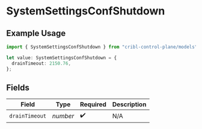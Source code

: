 # SystemSettingsConfShutdown

## Example Usage

```typescript
import { SystemSettingsConfShutdown } from "cribl-control-plane/models";

let value: SystemSettingsConfShutdown = {
  drainTimeout: 2150.76,
};
```

## Fields

| Field              | Type               | Required           | Description        |
| ------------------ | ------------------ | ------------------ | ------------------ |
| `drainTimeout`     | *number*           | :heavy_check_mark: | N/A                |
